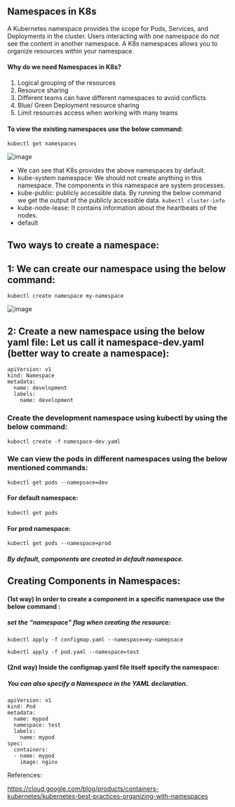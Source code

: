 ## Namespaces in K8s

A Kubernetes namespace provides the scope for Pods, Services, and Deployments in the cluster. Users interacting with one namespace do not see the content in another namespace. A K8s namespaces allows you to organize resources within your namespace.

#### Why do we need Namespaces in K8s?
1. Logical grouping of the resources
2. Resource sharing
3. Different teams can have different namespaces to avoid conflicts
4. Blue/ Green Deployment resource sharing
5. Limit resources access when working with many teams

#### To view the existing namespaces use the below command:
```
kubectl get namespaces
```
![image](https://github.com/itsnehagarg/KubernetesInAction/assets/20385826/61b1c231-9148-4ed8-b55e-33ba60a66e83)

- We can see that K8s provides the above namespaces by default.
- kube-system namespace: We should not create anything in this namespace. The components in this namespace are system processes.
- kube-public: publicly accessible data. By running the below command we get the output of the publicly accessible data.
`` kubectl cluster-info
``
- kube-node-lease: It contains information about the heartbeats of the nodes.
- default

## Two ways to create a namespace:

## 1: We can create our namespace using the below command:

```
kubectl create namespace my-namespace
```

![image](https://github.com/itsnehagarg/KubernetesInAction/assets/20385826/c8dbd406-21e1-4148-a937-8e66752ce0b3)

## 2: Create a new namespace using the below yaml file: Let us call it namespace-dev.yaml (better way to create a namespace):

```
apiVersion: v1
kind: Namespace
metadata:
  name: development
  labels:
    name: development

```
### Create the development namespace using kubectl by using the below command:
```
kubectl create -f namespace-dev.yaml
```

### We can view the pods in different namespaces using the below mentioned commands:

```
kubectl get pods --namepsace=dev
```
#### For default namespace:
```
kubectl get pods
```
#### For prod namespace:
```
kubectl get pods --namespace=prod
```
##### By default, components are created in default namespace.

## Creating Components in Namespaces:

#### (1st way) In order to create a component in a specific namespace use the below command :

##### set the “namespace” flag when creating the resource:
```
kubectl apply -f configmap.yaml --namespace=my-namepsace

kubectl apply -f pod.yaml --namespace=test

```

#### (2nd way) Inside the configmap.yaml file itself specify the namespace:

##### You can also specify a Namespace in the YAML declaration.

```
apiVersion: v1
kind: Pod
metadata:
  name: mypod
  namespace: test
  labels:
    name: mypod
spec:
  containers:
  - name: mypod
    image: nginx

```


References:

https://cloud.google.com/blog/products/containers-kubernetes/kubernetes-best-practices-organizing-with-namespaces






